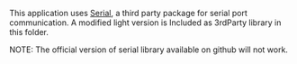 
This application uses <a href="https://github.com/wjwwood/serial">Serial</a>, a third party package for serial port communication.
A modified light version is Included as 3rdParty library in this folder. <br>

NOTE: The official version of serial library available on github will not work.
